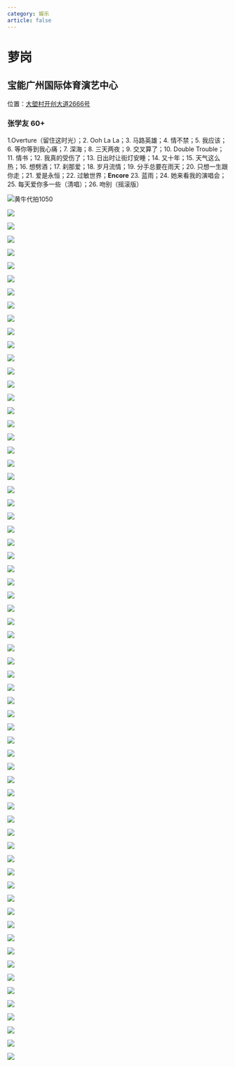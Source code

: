 ```yaml
---
category: 娱乐
article: false
---
```


# 萝岗

## 宝能广州国际体育演艺中心

<span class="icon iconfont icon-locate"></span> 位置：<a href="https://ditu.amap.com/place/B0FFLBXH0M" target="_blank">大塱村开创大道2666号</a>

### 张学友 60+

1.Overture（留住这时光）；2. Ooh La La；3. 马路英雄；4. 情不禁；5. 我应该；6. 等你等到我心痛；7. 深海；8. 三天两夜；9. 交叉算了；10. Double Trouble；11. 情书；12. 我真的受伤了；13. 日出时让街灯安睡；14. 又十年；15. 天气这么热；16. 想劈酒；17. 刹那爱；18. 岁月流情；19. 分手总要在雨天；20. 只想一生跟你走；21. 爱是永恒；22. 过敏世界；**Encore** 23. 蓝雨；24. 她来看我的演唱会；25. 每天爱你多一些（清唱）；26. 吻别（摇滚版）

![黄牛代拍1050](https://img.sherry4869.com/blog/life/play/guangzhou/hp/lg/bn/jacky60%2B/img.jpg)

![](https://img.sherry4869.com/blog/life/play/guangzhou/hp/lg/bn/jacky60%2B/img_0.jpg)

![](https://img.sherry4869.com/blog/life/play/guangzhou/hp/lg/bn/jacky60%2B/img_1.jpg)

![](https://img.sherry4869.com/blog/life/play/guangzhou/hp/lg/bn/jacky60%2B/img_2.jpg)

![](https://img.sherry4869.com/blog/life/play/guangzhou/hp/lg/bn/jacky60%2B/img_3.jpg)

![](https://img.sherry4869.com/blog/life/play/guangzhou/hp/lg/bn/jacky60%2B/img_4.jpg)

![](https://img.sherry4869.com/blog/life/play/guangzhou/hp/lg/bn/jacky60%2B/img_5.jpg)

![](https://img.sherry4869.com/blog/life/play/guangzhou/hp/lg/bn/jacky60%2B/img_6.jpg)

![](https://img.sherry4869.com/blog/life/play/guangzhou/hp/lg/bn/jacky60%2B/img_7.jpg)

![](https://img.sherry4869.com/blog/life/play/guangzhou/hp/lg/bn/jacky60%2B/img_8.jpg)

![](https://img.sherry4869.com/blog/life/play/guangzhou/hp/lg/bn/jacky60%2B/img_9.jpg)

![](https://img.sherry4869.com/blog/life/play/guangzhou/hp/lg/bn/jacky60%2B/img_10.jpg)

![](https://img.sherry4869.com/blog/life/play/guangzhou/hp/lg/bn/jacky60%2B/img_11.jpg)

![](https://img.sherry4869.com/blog/life/play/guangzhou/hp/lg/bn/jacky60%2B/img_12.jpg)

![](https://img.sherry4869.com/blog/life/play/guangzhou/hp/lg/bn/jacky60%2B/img_13.jpg)

![](https://img.sherry4869.com/blog/life/play/guangzhou/hp/lg/bn/jacky60%2B/img_14.jpg)

![](https://img.sherry4869.com/blog/life/play/guangzhou/hp/lg/bn/jacky60%2B/img_15.jpg)

![](https://img.sherry4869.com/blog/life/play/guangzhou/hp/lg/bn/jacky60%2B/img_16.jpg)

![](https://img.sherry4869.com/blog/life/play/guangzhou/hp/lg/bn/jacky60%2B/img_17.jpg)

![](https://img.sherry4869.com/blog/life/play/guangzhou/hp/lg/bn/jacky60%2B/img_18.jpg)

![](https://img.sherry4869.com/blog/life/play/guangzhou/hp/lg/bn/jacky60%2B/img_19.jpg)

![](https://img.sherry4869.com/blog/life/play/guangzhou/hp/lg/bn/jacky60%2B/img_20.jpg)

![](https://img.sherry4869.com/blog/life/play/guangzhou/hp/lg/bn/jacky60%2B/img_21.jpg)

![](https://img.sherry4869.com/blog/life/play/guangzhou/hp/lg/bn/jacky60%2B/img_22.jpg)

![](https://img.sherry4869.com/blog/life/play/guangzhou/hp/lg/bn/jacky60%2B/img_23.jpg)

![](https://img.sherry4869.com/blog/life/play/guangzhou/hp/lg/bn/jacky60%2B/img_24.jpg)

![](https://img.sherry4869.com/blog/life/play/guangzhou/hp/lg/bn/jacky60%2B/img_25.jpg)

![](https://img.sherry4869.com/blog/life/play/guangzhou/hp/lg/bn/jacky60%2B/img_26.jpg)

![](https://img.sherry4869.com/blog/life/play/guangzhou/hp/lg/bn/jacky60%2B/img_27.jpg)

![](https://img.sherry4869.com/blog/life/play/guangzhou/hp/lg/bn/jacky60%2B/img_28.jpg)

![](https://img.sherry4869.com/blog/life/play/guangzhou/hp/lg/bn/jacky60%2B/img_29.jpg)

![](https://img.sherry4869.com/blog/life/play/guangzhou/hp/lg/bn/jacky60%2B/img_30.jpg)

![](https://img.sherry4869.com/blog/life/play/guangzhou/hp/lg/bn/jacky60%2B/img_31.jpg)

![](https://img.sherry4869.com/blog/life/play/guangzhou/hp/lg/bn/jacky60%2B/img_32.jpg)

![](https://img.sherry4869.com/blog/life/play/guangzhou/hp/lg/bn/jacky60%2B/img_33.jpg)

![](https://img.sherry4869.com/blog/life/play/guangzhou/hp/lg/bn/jacky60%2B/img_34.jpg)

![](https://img.sherry4869.com/blog/life/play/guangzhou/hp/lg/bn/jacky60%2B/img_35.jpg)

![](https://img.sherry4869.com/blog/life/play/guangzhou/hp/lg/bn/jacky60%2B/img_36.jpg)

![](https://img.sherry4869.com/blog/life/play/guangzhou/hp/lg/bn/jacky60%2B/img_37.jpg)

![](https://img.sherry4869.com/blog/life/play/guangzhou/hp/lg/bn/jacky60%2B/img_38.jpg)

![](https://img.sherry4869.com/blog/life/play/guangzhou/hp/lg/bn/jacky60%2B/img_39.jpg)

![](https://img.sherry4869.com/blog/life/play/guangzhou/hp/lg/bn/jacky60%2B/img_40.jpg)

![](https://img.sherry4869.com/blog/life/play/guangzhou/hp/lg/bn/jacky60%2B/img_41.jpg)

![](https://img.sherry4869.com/blog/life/play/guangzhou/hp/lg/bn/jacky60%2B/img_42.jpg)

![](https://img.sherry4869.com/blog/life/play/guangzhou/hp/lg/bn/jacky60%2B/img_43.jpg)

![](https://img.sherry4869.com/blog/life/play/guangzhou/hp/lg/bn/jacky60%2B/img_44.jpg)

![](https://img.sherry4869.com/blog/life/play/guangzhou/hp/lg/bn/jacky60%2B/img_45.jpg)

![](https://img.sherry4869.com/blog/life/play/guangzhou/hp/lg/bn/jacky60%2B/img_46.jpg)

![](https://img.sherry4869.com/blog/life/play/guangzhou/hp/lg/bn/jacky60%2B/img_47.jpg)

![](https://img.sherry4869.com/blog/life/play/guangzhou/hp/lg/bn/jacky60%2B/img_48.jpg)

![](https://img.sherry4869.com/blog/life/play/guangzhou/hp/lg/bn/jacky60%2B/img_49.jpg)

![](https://img.sherry4869.com/blog/life/play/guangzhou/hp/lg/bn/jacky60%2B/img_50.jpg)

![](https://img.sherry4869.com/blog/life/play/guangzhou/hp/lg/bn/jacky60%2B/img_51.jpg)

![](https://img.sherry4869.com/blog/life/play/guangzhou/hp/lg/bn/jacky60%2B/img_52.jpg)

![](https://img.sherry4869.com/blog/life/play/guangzhou/hp/lg/bn/jacky60%2B/img_53.jpg)

![](https://img.sherry4869.com/blog/life/play/guangzhou/hp/lg/bn/jacky60%2B/img_54.jpg)

![](https://img.sherry4869.com/blog/life/play/guangzhou/hp/lg/bn/jacky60%2B/img_55.jpg)

![](https://img.sherry4869.com/blog/life/play/guangzhou/hp/lg/bn/jacky60%2B/img_56.jpg)

![](https://img.sherry4869.com/blog/life/play/guangzhou/hp/lg/bn/jacky60%2B/img_57.jpg)

![](https://img.sherry4869.com/blog/life/play/guangzhou/hp/lg/bn/jacky60%2B/img_58.jpg)

![](https://img.sherry4869.com/blog/life/play/guangzhou/hp/lg/bn/jacky60%2B/img_59.jpg)

![](https://img.sherry4869.com/blog/life/play/guangzhou/hp/lg/bn/jacky60%2B/img_60.jpg)

![](https://img.sherry4869.com/blog/life/play/guangzhou/hp/lg/bn/jacky60%2B/img_61.jpg)

![](https://img.sherry4869.com/blog/life/play/guangzhou/hp/lg/bn/jacky60%2B/img_62.jpg)

![](https://img.sherry4869.com/blog/life/play/guangzhou/hp/lg/bn/jacky60%2B/img_63.jpg)

![](https://img.sherry4869.com/blog/life/play/guangzhou/hp/lg/bn/jacky60%2B/img_64.jpg)
